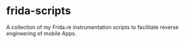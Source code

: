 # frida-scripts
A collection of my Frida.re instrumentation scripts to facilitate reverse engineering of mobile Apps.
